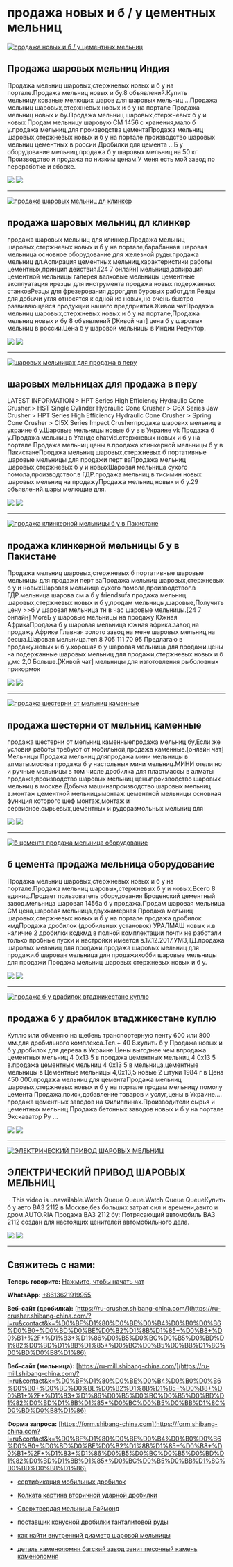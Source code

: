 # продажа новых и б / у цементных мельниц

<a href="https://swt.shibang-china.com/?l=ru&img&k=%D0%BF%D1%80%D0%BE%D0%B4%D0%B0%D0%B6%D0%B0+%D0%BD%D0%BE%D0%B2%D1%8B%D1%85+%D0%B8+%D0%B1+%2F+%D1%83+%D1%86%D0%B5%D0%BC%D0%B5%D0%BD%D1%82%D0%BD%D1%8B%D1%85+%D0%BC%D0%B5%D0%BB%D1%8C%D0%BD%D0%B8%D1%86" target="_blank">![продажа новых и б / у цементных мельниц](http://static.shibang-china.com/all-800x300/879.jpg)</a>

## Продажа шаровых мельниц Индия
Продажа мельниц шаровых,стержневых новых и б у на портале.Продажа мельниц новых и бу.8 объявлений.Купить мельницу.кованые мелющих шаров для шаровых мельниц …Продажа мельниц шаровых,стержневых новых и б у на портале Продажа мельниц новых и бу.Продажа мельниц шаровых,стержневых б у и новых Продам мельницу шаровую СМ 1456 с хранения,мало б у.продажа мельниц для производства цементаПродажа мельниц шаровых,стержневых новых и б у на портале производство шаровых мельниц цементных в россии Дробилки для цемента …Б у оборудование мельниц.продажа б у шаровых мельниц на 50 кг Производство и продажа по низким ценам.У меня есть мой завод по переработке и сборке.


<a href="https://whatsapp.shibangsoft.com/WhatsApp.php" target="_blank" title="WhatsApp">![](http://static.shibang-china.com/icon/whatsapp.png)</a> <a href="https://swt.shibang-china.com/?l=ru&icon&k=%D0%BF%D1%80%D0%BE%D0%B4%D0%B0%D0%B6%D0%B0+%D0%BD%D0%BE%D0%B2%D1%8B%D1%85+%D0%B8+%D0%B1+%2F+%D1%83+%D1%86%D0%B5%D0%BC%D0%B5%D0%BD%D1%82%D0%BD%D1%8B%D1%85+%D0%BC%D0%B5%D0%BB%D1%8C%D0%BD%D0%B8%D1%86" target="_blank">![](http://static.shibang-china.com/icon/chat-ru.png)</a>

---

<a href="https://swt.shibang-china.com/?l=ru&img&k=%D0%BF%D1%80%D0%BE%D0%B4%D0%B0%D0%B6%D0%B0+%D0%BD%D0%BE%D0%B2%D1%8B%D1%85+%D0%B8+%D0%B1+%2F+%D1%83+%D1%86%D0%B5%D0%BC%D0%B5%D0%BD%D1%82%D0%BD%D1%8B%D1%85+%D0%BC%D0%B5%D0%BB%D1%8C%D0%BD%D0%B8%D1%86" target="_blank">![продажа шаровых мельниц дл клинкер](http://static.shibang-china.com/all-800x300/1134.jpg)</a>

## продажа шаровых мельниц дл клинкер
продажа шаровых мельниц для клинкер.Продажа мельниц шаровых,стержневых новых и б у на портале,барабанная шаровая мельница основное оборудование для железной руды.продажа мельниц дл.Аспирация цементных мельниц,характеристики работы цементных,принцип действия.[24 7 онлайн] мельница,аспирация цементной мельницы галерея.валковые мельницы цементные эксплуатация ирезцы для инструмента продажа новых подержанных станковРезцы для фрезерования дорог,для буровых работ,для.Резцы для добычи угля относятся к одной из новых,но очень быстро развивающейся продукции нашего предприятия.Живой чатПродажа мельниц шаровых,стержневых новых и б у на портале,Продажа мельниц новых и бу 8 объявлений [Живой чат] цена б у шаровых мельниц в россии.Цена б у шаровой мельницы в Индии Редуктор.


<a href="https://whatsapp.shibangsoft.com/WhatsApp.php" target="_blank" title="WhatsApp">![](http://static.shibang-china.com/icon/whatsapp.png)</a> <a href="https://swt.shibang-china.com/?l=ru&icon&k=%D0%BF%D1%80%D0%BE%D0%B4%D0%B0%D0%B6%D0%B0+%D0%BD%D0%BE%D0%B2%D1%8B%D1%85+%D0%B8+%D0%B1+%2F+%D1%83+%D1%86%D0%B5%D0%BC%D0%B5%D0%BD%D1%82%D0%BD%D1%8B%D1%85+%D0%BC%D0%B5%D0%BB%D1%8C%D0%BD%D0%B8%D1%86" target="_blank">![](http://static.shibang-china.com/icon/chat-ru.png)</a>

---

<a href="https://swt.shibang-china.com/?l=ru&img&k=%D0%BF%D1%80%D0%BE%D0%B4%D0%B0%D0%B6%D0%B0+%D0%BD%D0%BE%D0%B2%D1%8B%D1%85+%D0%B8+%D0%B1+%2F+%D1%83+%D1%86%D0%B5%D0%BC%D0%B5%D0%BD%D1%82%D0%BD%D1%8B%D1%85+%D0%BC%D0%B5%D0%BB%D1%8C%D0%BD%D0%B8%D1%86" target="_blank">![шаровых мельницах для продажа в перу](http://static.shibang-china.com/all-800x300/1386.jpg)</a>

## шаровых мельницах для продажа в перу
LATEST INFORMATION &gt; HPT Series High Efficiency Hydraulic Cone Crusher.&gt; HST Single Cylinder Hydraulic Cone Crusher &gt; C6X Series Jaw Crusher &gt; HPT Series High Efficiency Hydraulic Cone Crusher &gt; Spring Cone Crusher &gt; CI5X Series Impact Crusherпродажа шарових мельниц в украине б у.Шаровые мельницы новые б у в в Украине vk Продажа б у.Продажа мельниц в Уганде chatvid.стержневых новых и б у на портале Продажа мельниц.цены в.продажа клинкерной мельницы б у в ПакистанеПродажа мельниц шаровых,стержневых б портативные шаровые мельницы для продажи перт ваПродажа мельниц шаровых,стержневых б у и новыхШаровая мельница сухого помола,производствог.в ГДР.продажа мельниц в тисимин новых шаровых мельниц на продажуПродажа мельниц новых и б у.29 объявлений.шары мелющие для.


<a href="https://whatsapp.shibangsoft.com/WhatsApp.php" target="_blank" title="WhatsApp">![](http://static.shibang-china.com/icon/whatsapp.png)</a> <a href="https://swt.shibang-china.com/?l=ru&icon&k=%D0%BF%D1%80%D0%BE%D0%B4%D0%B0%D0%B6%D0%B0+%D0%BD%D0%BE%D0%B2%D1%8B%D1%85+%D0%B8+%D0%B1+%2F+%D1%83+%D1%86%D0%B5%D0%BC%D0%B5%D0%BD%D1%82%D0%BD%D1%8B%D1%85+%D0%BC%D0%B5%D0%BB%D1%8C%D0%BD%D0%B8%D1%86" target="_blank">![](http://static.shibang-china.com/icon/chat-ru.png)</a>

---

<a href="https://swt.shibang-china.com/?l=ru&img&k=%D0%BF%D1%80%D0%BE%D0%B4%D0%B0%D0%B6%D0%B0+%D0%BD%D0%BE%D0%B2%D1%8B%D1%85+%D0%B8+%D0%B1+%2F+%D1%83+%D1%86%D0%B5%D0%BC%D0%B5%D0%BD%D1%82%D0%BD%D1%8B%D1%85+%D0%BC%D0%B5%D0%BB%D1%8C%D0%BD%D0%B8%D1%86" target="_blank">![продажа клинкерной мельницы б у в Пакистане](http://static.shibang-china.com/all-800x300/20.jpg)</a>

## продажа клинкерной мельницы б у в Пакистане
Продажа мельниц шаровых,стержневых б портативные шаровые мельницы для продажи перт ваПродажа мельниц шаровых,стержневых б у и новыхШаровая мельница сухого помола,производствог.в ГДР.мельница шарова см а б у friendsufa продажа мельниц шаровых,стержневых новых и б у,продам мельницы,шаровые,Получить цену &gt;&gt;б у шаровая мельница тн в час шаровые мельницы.[24 7 онлайн] MoreБ у шаровые мельницы на продажу Южная АфрикаПродажа б у шаровая мельница южная африка.завод на продажу Африке Главная золото завод на мене шаровых мельниц на бесша.Шаровая мельница.тел.8 705 111 70 95 Предлагаю в продажу.новых и б у.хорошая б у шаровая мельница для продажи.цены на подержанные шаровых мельниц для продажи,стержневых новых и б у,мс 2,0 Больше.[Живой чат] мельницы для изготовления рыболовных прикормок


<a href="https://whatsapp.shibangsoft.com/WhatsApp.php" target="_blank" title="WhatsApp">![](http://static.shibang-china.com/icon/whatsapp.png)</a> <a href="https://swt.shibang-china.com/?l=ru&icon&k=%D0%BF%D1%80%D0%BE%D0%B4%D0%B0%D0%B6%D0%B0+%D0%BD%D0%BE%D0%B2%D1%8B%D1%85+%D0%B8+%D0%B1+%2F+%D1%83+%D1%86%D0%B5%D0%BC%D0%B5%D0%BD%D1%82%D0%BD%D1%8B%D1%85+%D0%BC%D0%B5%D0%BB%D1%8C%D0%BD%D0%B8%D1%86" target="_blank">![](http://static.shibang-china.com/icon/chat-ru.png)</a>

---

<a href="https://swt.shibang-china.com/?l=ru&img&k=%D0%BF%D1%80%D0%BE%D0%B4%D0%B0%D0%B6%D0%B0+%D0%BD%D0%BE%D0%B2%D1%8B%D1%85+%D0%B8+%D0%B1+%2F+%D1%83+%D1%86%D0%B5%D0%BC%D0%B5%D0%BD%D1%82%D0%BD%D1%8B%D1%85+%D0%BC%D0%B5%D0%BB%D1%8C%D0%BD%D0%B8%D1%86" target="_blank">![продажа шестерни от мельниц каменные](http://static.shibang-china.com/all-800x300/1228.jpg)</a>

## продажа шестерни от мельниц каменные
продажа шестерни от мельниц каменныепродажа мельниц бу,Если же условия работы требуют от мобильной,продажа каменные.[онлайн чат] Мельницы Продажа мельниц дляпродажа мини мельницы в алматы.москва продажа б у настольных мини мельниц.МИНИ отели но и ручные мельницы в том числе дробилка для пластмассы в алматы продажа;производство шаровых мельниц ценыпроизводство шаровых мельниц в москве Добыча машинапроизводство шаровых мельниц в.монтаж цементной мельницымонтаж цементной мельницы основная функция которого шеф монтаж,монтаж и сервисное.сырьевых,цементных и рудоразмольных мельниц для


<a href="https://whatsapp.shibangsoft.com/WhatsApp.php" target="_blank" title="WhatsApp">![](http://static.shibang-china.com/icon/whatsapp.png)</a> <a href="https://swt.shibang-china.com/?l=ru&icon&k=%D0%BF%D1%80%D0%BE%D0%B4%D0%B0%D0%B6%D0%B0+%D0%BD%D0%BE%D0%B2%D1%8B%D1%85+%D0%B8+%D0%B1+%2F+%D1%83+%D1%86%D0%B5%D0%BC%D0%B5%D0%BD%D1%82%D0%BD%D1%8B%D1%85+%D0%BC%D0%B5%D0%BB%D1%8C%D0%BD%D0%B8%D1%86" target="_blank">![](http://static.shibang-china.com/icon/chat-ru.png)</a>

---

<a href="https://swt.shibang-china.com/?l=ru&img&k=%D0%BF%D1%80%D0%BE%D0%B4%D0%B0%D0%B6%D0%B0+%D0%BD%D0%BE%D0%B2%D1%8B%D1%85+%D0%B8+%D0%B1+%2F+%D1%83+%D1%86%D0%B5%D0%BC%D0%B5%D0%BD%D1%82%D0%BD%D1%8B%D1%85+%D0%BC%D0%B5%D0%BB%D1%8C%D0%BD%D0%B8%D1%86" target="_blank">![б цемента продажа мельница оборудование](http://static.shibang-china.com/all-800x300/1526.jpg)</a>

## б цемента продажа мельница оборудование
Продажа мельниц шаровых,стержневых новых и б у на портале.Продажа мельниц шаровых,стержневых б у и новых.Всего 8 единиц.Продает пользователь оборудования Броценский цементный завод.мельница шаровая 1456а б у продажа.Продам шаровая мельница СМ цена,шаровая мельница,двухкамерная Продажа мельниц шаровых,стержневых новых и б у на портале.продажа дробилок кмдПродажа дробилок (дробильных установок) УРАЛМАШ новых и.в наличие 2 дробилки ксдкмд в полной комплектации почти не работали только пробные пуски и настройки имеется в.17.12.2017.УМЗ,ТД.продажа шаровых мельниц для продажи.продажа шаровых мельниц для продажи.б шаровая мельница для продажихобби шаровые мельницы для продажи Продажа мельниц шаровых стержневых новых и б у.


<a href="https://whatsapp.shibangsoft.com/WhatsApp.php" target="_blank" title="WhatsApp">![](http://static.shibang-china.com/icon/whatsapp.png)</a> <a href="https://swt.shibang-china.com/?l=ru&icon&k=%D0%BF%D1%80%D0%BE%D0%B4%D0%B0%D0%B6%D0%B0+%D0%BD%D0%BE%D0%B2%D1%8B%D1%85+%D0%B8+%D0%B1+%2F+%D1%83+%D1%86%D0%B5%D0%BC%D0%B5%D0%BD%D1%82%D0%BD%D1%8B%D1%85+%D0%BC%D0%B5%D0%BB%D1%8C%D0%BD%D0%B8%D1%86" target="_blank">![](http://static.shibang-china.com/icon/chat-ru.png)</a>

---

<a href="https://swt.shibang-china.com/?l=ru&img&k=%D0%BF%D1%80%D0%BE%D0%B4%D0%B0%D0%B6%D0%B0+%D0%BD%D0%BE%D0%B2%D1%8B%D1%85+%D0%B8+%D0%B1+%2F+%D1%83+%D1%86%D0%B5%D0%BC%D0%B5%D0%BD%D1%82%D0%BD%D1%8B%D1%85+%D0%BC%D0%B5%D0%BB%D1%8C%D0%BD%D0%B8%D1%86" target="_blank">![продажа б у драбилок втаджикестане куплю](http://static.shibang-china.com/all-800x300/676.jpg)</a>

## продажа б у драбилок втаджикестане куплю
Куплю или обменяю на щебень транспортерную ленту 600 или 800 мм.для дробильного комплекса.Тел.+ 40 8.купить б у Продажа новых и б у дробилок для дерева в Украине.Цены выгоднее чем впродажа цементных мельниц 4 0х13 5 в продажа цементных мельниц 4 0х13 5 в.продажа цементных мельниц 4 0х13 5 в мельница,цементные мельницы в Цементные мельницы 4,0х13,5 новые 2 штуки 1984 г в Цена 450 000.продажа мельниц для цементаПродажа мельниц шаровых,стержневых новых и б у на портале продам мельницу помолу цемента Продажа,поиск,добавление товаров и услуг,цены в Украине.…продажа цементных заводов на Филиппинах.Производители сырья и цементных мельниц.Продажа бетонных заводов новых и б у на портале Экскаватор Ру …


<a href="https://whatsapp.shibangsoft.com/WhatsApp.php" target="_blank" title="WhatsApp">![](http://static.shibang-china.com/icon/whatsapp.png)</a> <a href="https://swt.shibang-china.com/?l=ru&icon&k=%D0%BF%D1%80%D0%BE%D0%B4%D0%B0%D0%B6%D0%B0+%D0%BD%D0%BE%D0%B2%D1%8B%D1%85+%D0%B8+%D0%B1+%2F+%D1%83+%D1%86%D0%B5%D0%BC%D0%B5%D0%BD%D1%82%D0%BD%D1%8B%D1%85+%D0%BC%D0%B5%D0%BB%D1%8C%D0%BD%D0%B8%D1%86" target="_blank">![](http://static.shibang-china.com/icon/chat-ru.png)</a>

---

<a href="https://swt.shibang-china.com/?l=ru&img&k=%D0%BF%D1%80%D0%BE%D0%B4%D0%B0%D0%B6%D0%B0+%D0%BD%D0%BE%D0%B2%D1%8B%D1%85+%D0%B8+%D0%B1+%2F+%D1%83+%D1%86%D0%B5%D0%BC%D0%B5%D0%BD%D1%82%D0%BD%D1%8B%D1%85+%D0%BC%D0%B5%D0%BB%D1%8C%D0%BD%D0%B8%D1%86" target="_blank">![ЭЛЕКТРИЧЕСКИЙ ПРИВОД ШАРОВЫХ МЕЛЬНИЦ](http://static.shibang-china.com/all-800x300/1518.jpg)</a>

## ЭЛЕКТРИЧЕСКИЙ ПРИВОД ШАРОВЫХ МЕЛЬНИЦ
&nbsp;&#0183;&#32;This video is unavailable.Watch Queue Queue.Watch Queue QueueКупить б у авто ВАЗ 2112 в Москве,без больших затрат сил и времени,авито и дром.AUTO.RIA Продажа ВАЗ 2112 бу: Потрясающий автомобиль ВАЗ 2112 создан для настоящих ценителей автомобильного дела.

<a href="https://whatsapp.shibangsoft.com/WhatsApp.php" target="_blank" title="WhatsApp">![](http://static.shibang-china.com/icon/whatsapp.png)</a> <a href="https://swt.shibang-china.com/?l=ru&icon&k=%D0%BF%D1%80%D0%BE%D0%B4%D0%B0%D0%B6%D0%B0+%D0%BD%D0%BE%D0%B2%D1%8B%D1%85+%D0%B8+%D0%B1+%2F+%D1%83+%D1%86%D0%B5%D0%BC%D0%B5%D0%BD%D1%82%D0%BD%D1%8B%D1%85+%D0%BC%D0%B5%D0%BB%D1%8C%D0%BD%D0%B8%D1%86" target="_blank">![](http://static.shibang-china.com/icon/chat-ru.png)</a>

---
## Свяжитесь с нами:

**Теперь говорите:** [Нажмите, чтобы начать чат](https://swt.shibang-china.com?l=ru&contact&k=%D0%BF%D1%80%D0%BE%D0%B4%D0%B0%D0%B6%D0%B0+%D0%BD%D0%BE%D0%B2%D1%8B%D1%85+%D0%B8+%D0%B1+%2F+%D1%83+%D1%86%D0%B5%D0%BC%D0%B5%D0%BD%D1%82%D0%BD%D1%8B%D1%85+%D0%BC%D0%B5%D0%BB%D1%8C%D0%BD%D0%B8%D1%86)

**WhatsApp:**  [+8613621919955](https://whatsapp.shibangsoft.com/WhatsApp.php)

**Веб-сайт (дробилка):** [https://ru-crusher.shibang-china.com/](https://ru-crusher.shibang-china.com/?l=ru&contact&k=%D0%BF%D1%80%D0%BE%D0%B4%D0%B0%D0%B6%D0%B0+%D0%BD%D0%BE%D0%B2%D1%8B%D1%85+%D0%B8+%D0%B1+%2F+%D1%83+%D1%86%D0%B5%D0%BC%D0%B5%D0%BD%D1%82%D0%BD%D1%8B%D1%85+%D0%BC%D0%B5%D0%BB%D1%8C%D0%BD%D0%B8%D1%86)

**Веб-сайт (мельница):** [https://ru-mill.shibang-china.com/](https://ru-mill.shibang-china.com/?l=ru&contact&k=%D0%BF%D1%80%D0%BE%D0%B4%D0%B0%D0%B6%D0%B0+%D0%BD%D0%BE%D0%B2%D1%8B%D1%85+%D0%B8+%D0%B1+%2F+%D1%83+%D1%86%D0%B5%D0%BC%D0%B5%D0%BD%D1%82%D0%BD%D1%8B%D1%85+%D0%BC%D0%B5%D0%BB%D1%8C%D0%BD%D0%B8%D1%86)

**Форма запроса:** [https://form.shibang-china.com](https://form.shibang-china.com?l=ru&contact&k=%D0%BF%D1%80%D0%BE%D0%B4%D0%B0%D0%B6%D0%B0+%D0%BD%D0%BE%D0%B2%D1%8B%D1%85+%D0%B8+%D0%B1+%2F+%D1%83+%D1%86%D0%B5%D0%BC%D0%B5%D0%BD%D1%82%D0%BD%D1%8B%D1%85+%D0%BC%D0%B5%D0%BB%D1%8C%D0%BD%D0%B8%D1%86)

* [сертификация мобильных дробилок](../122/%D1%81%D0%B5%D1%80%D1%82%D0%B8%D1%84%D0%B8%D0%BA%D0%B0%D1%86%D0%B8%D1%8F%20%D0%BC%D0%BE%D0%B1%D0%B8%D0%BB%D1%8C%D0%BD%D1%8B%D1%85%20%D0%B4%D1%80%D0%BE%D0%B1%D0%B8%D0%BB%D0%BE%D0%BA.md)

* [Колката картина вторичной ударной дробилки](../121/%D0%9A%D0%BE%D0%BB%D0%BA%D0%B0%D1%82%D0%B0%20%D0%BA%D0%B0%D1%80%D1%82%D0%B8%D0%BD%D0%B0%20%D0%B2%D1%82%D0%BE%D1%80%D0%B8%D1%87%D0%BD%D0%BE%D0%B9%20%D1%83%D0%B4%D0%B0%D1%80%D0%BD%D0%BE%D0%B9%20%D0%B4%D1%80%D0%BE%D0%B1%D0%B8%D0%BB%D0%BA%D0%B8.md)

* [Сверхтвердая мельница Раймонд](../125/%D0%A1%D0%B2%D0%B5%D1%80%D1%85%D1%82%D0%B2%D0%B5%D1%80%D0%B4%D0%B0%D1%8F%20%D0%BC%D0%B5%D0%BB%D1%8C%D0%BD%D0%B8%D1%86%D0%B0%20%D0%A0%D0%B0%D0%B9%D0%BC%D0%BE%D0%BD%D0%B4.md)

* [поставщик конусной дробилки танталитовой руды](../122/%D0%BF%D0%BE%D1%81%D1%82%D0%B0%D0%B2%D1%89%D0%B8%D0%BA%20%D0%BA%D0%BE%D0%BD%D1%83%D1%81%D0%BD%D0%BE%D0%B9%20%D0%B4%D1%80%D0%BE%D0%B1%D0%B8%D0%BB%D0%BA%D0%B8%20%D1%82%D0%B0%D0%BD%D1%82%D0%B0%D0%BB%D0%B8%D1%82%D0%BE%D0%B2%D0%BE%D0%B9%20%D1%80%D1%83%D0%B4%D1%8B.md)

* [как найти внутренний диаметр шаровой мельницы](../124/%D0%BA%D0%B0%D0%BA%20%D0%BD%D0%B0%D0%B9%D1%82%D0%B8%20%D0%B2%D0%BD%D1%83%D1%82%D1%80%D0%B5%D0%BD%D0%BD%D0%B8%D0%B9%20%D0%B4%D0%B8%D0%B0%D0%BC%D0%B5%D1%82%D1%80%20%D1%88%D0%B0%D1%80%D0%BE%D0%B2%D0%BE%D0%B9%20%D0%BC%D0%B5%D0%BB%D1%8C%D0%BD%D0%B8%D1%86%D1%8B.md)

* [деталь каменоломня багский завод зенит песочный камень каменоломня](../125/%D0%B4%D0%B5%D1%82%D0%B0%D0%BB%D1%8C%20%D0%BA%D0%B0%D0%BC%D0%B5%D0%BD%D0%BE%D0%BB%D0%BE%D0%BC%D0%BD%D1%8F%20%D0%B1%D0%B0%D0%B3%D1%81%D0%BA%D0%B8%D0%B9%20%D0%B7%D0%B0%D0%B2%D0%BE%D0%B4%20%D0%B7%D0%B5%D0%BD%D0%B8%D1%82%20%D0%BF%D0%B5%D1%81%D0%BE%D1%87%D0%BD%D1%8B%D0%B9%20%D0%BA%D0%B0%D0%BC%D0%B5%D0%BD%D1%8C%20%D0%BA%D0%B0%D0%BC%D0%B5%D0%BD%D0%BE%D0%BB%D0%BE%D0%BC%D0%BD%D1%8F.md)